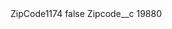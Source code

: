 <?xml version="1.0" encoding="UTF-8"?>
<CustomMetadata xmlns="http://soap.sforce.com/2006/04/metadata" xmlns:xsi="http://www.w3.org/2001/XMLSchema-instance" xmlns:xsd="http://www.w3.org/2001/XMLSchema">
    <label>ZipCode1174</label>
    <protected>false</protected>
    <values>
        <field>Zipcode__c</field>
        <value xsi:type="xsd:string">19880</value>
    </values>
</CustomMetadata>
